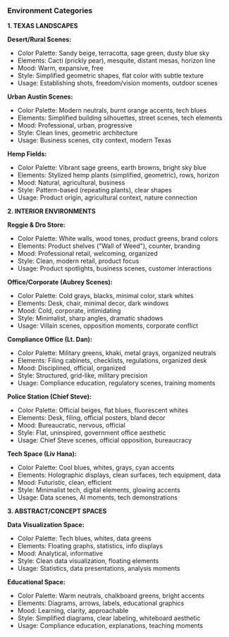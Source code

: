 ### Environment Categories

**1. TEXAS LANDSCAPES**

**Desert/Rural Scenes:**
- Color Palette: Sandy beige, terracotta, sage green, dusty blue sky
- Elements: Cacti (prickly pear), mesquite, distant mesas, horizon line
- Mood: Warm, expansive, free
- Style: Simplified geometric shapes, flat color with subtle texture
- Usage: Establishing shots, freedom/vision moments, outdoor scenes

**Urban Austin Scenes:**
- Color Palette: Modern neutrals, burnt orange accents, tech blues
- Elements: Simplified building silhouettes, street scenes, tech elements
- Mood: Professional, urban, progressive
- Style: Clean lines, geometric architecture
- Usage: Business scenes, city context, modern Texas

**Hemp Fields:**
- Color Palette: Vibrant sage greens, earth browns, bright sky blue
- Elements: Stylized hemp plants (simplified, geometric), rows, horizon
- Mood: Natural, agricultural, business
- Style: Pattern-based (repeating plants), clear shapes
- Usage: Product origin, agricultural context, nature connection

**2. INTERIOR ENVIRONMENTS**

**Reggie & Dro Store:**
- Color Palette: White walls, wood tones, product greens, brand colors
- Elements: Product shelves ("Wall of Weed"), counter, branding
- Mood: Professional retail, welcoming, organized
- Style: Clean, modern retail, product focus
- Usage: Product spotlights, business scenes, customer interactions

**Office/Corporate (Aubrey Scenes):**
- Color Palette: Cold grays, blacks, minimal color, stark whites
- Elements: Desk, chair, minimal decor, dark windows
- Mood: Cold, corporate, intimidating
- Style: Minimalist, sharp angles, dramatic shadows
- Usage: Villain scenes, opposition moments, corporate conflict

**Compliance Office (Lt. Dan):**
- Color Palette: Military greens, khaki, metal grays, organized neutrals
- Elements: Filing cabinets, checklists, regulations, organized desk
- Mood: Disciplined, official, organized
- Style: Structured, grid-like, military precision
- Usage: Compliance education, regulatory scenes, training moments

**Police Station (Chief Steve):**
- Color Palette: Official beiges, flat blues, fluorescent whites
- Elements: Desk, filing, official posters, bland decor
- Mood: Bureaucratic, nervous, official
- Style: Flat, uninspired, government office aesthetic
- Usage: Chief Steve scenes, official opposition, bureaucracy

**Tech Space (Liv Hana):**
- Color Palette: Cool blues, whites, grays, cyan accents
- Elements: Holographic displays, clean surfaces, tech equipment, data
- Mood: Futuristic, clean, efficient
- Style: Minimalist tech, digital elements, glowing accents
- Usage: Data scenes, AI moments, tech demonstrations

**3. ABSTRACT/CONCEPT SPACES**

**Data Visualization Space:**
- Color Palette: Tech blues, whites, data greens
- Elements: Floating graphs, statistics, info displays
- Mood: Analytical, informative
- Style: Clean data visualization, floating elements
- Usage: Statistics, data presentations, analysis moments

**Educational Space:**
- Color Palette: Warm neutrals, chalkboard greens, bright accents
- Elements: Diagrams, arrows, labels, educational graphics
- Mood: Learning, clarity, approachable
- Style: Simplified diagrams, clear labeling, whiteboard aesthetic
- Usage: Compliance education, explanations, teaching moments
